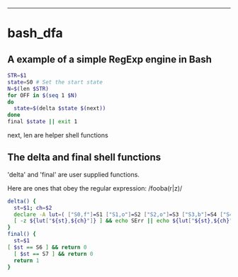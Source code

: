 ---
# bash_dfa

## A example of a simple RegExp engine in Bash

```bash
STR=$1
state=S0 # Set the start state
N=$(len $STR)
for OFF in $(seq 1 $N)
do
  state=$(delta $state $(next))
done
final $state || exit 1
```


next, len are helper shell functions

## The delta and final shell functions

'delta' and 'final'  are user supplied functions.

Here are ones that obey the regular expression: /fooba(r|z)/

```bash
delta() {
  st=$1; ch=$2
  declare -A lut=( ["S0,f"]=S1 ["S1,o"]=S2 ["S2,o"]=S3 ["S3,b"]=S4 ["S4,a"]=S5 ["S5,r"]=S6 ["S5,z"]=S7 )
  [ -z ${lut["${st},${ch}"]} ] && echo SErr || echo ${lut["${st},${ch}"]}
}
final() {
  st=$1
[ $st == S6 ] && return 0
  [ $st == S7 ] && return 0
  return 1
}
```

